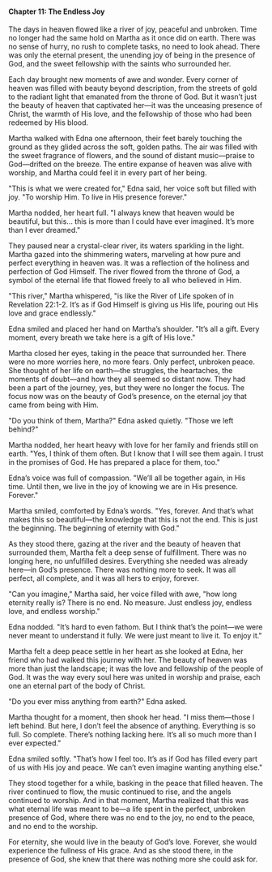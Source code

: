 

#### Chapter 11: The Endless Joy

The days in heaven flowed like a river of joy, peaceful and unbroken. Time no longer had the same hold on Martha as it once did on earth. There was no sense of hurry, no rush to complete tasks, no need to look ahead. There was only the eternal present, the unending joy of being in the presence of God, and the sweet fellowship with the saints who surrounded her.

Each day brought new moments of awe and wonder. Every corner of heaven was filled with beauty beyond description, from the streets of gold to the radiant light that emanated from the throne of God. But it wasn’t just the beauty of heaven that captivated her—it was the unceasing presence of Christ, the warmth of His love, and the fellowship of those who had been redeemed by His blood.

Martha walked with Edna one afternoon, their feet barely touching the ground as they glided across the soft, golden paths. The air was filled with the sweet fragrance of flowers, and the sound of distant music—praise to God—drifted on the breeze. The entire expanse of heaven was alive with worship, and Martha could feel it in every part of her being.

"This is what we were created for," Edna said, her voice soft but filled with joy. "To worship Him. To live in His presence forever."

Martha nodded, her heart full. "I always knew that heaven would be beautiful, but this... this is more than I could have ever imagined. It’s more than I ever dreamed."

They paused near a crystal-clear river, its waters sparkling in the light. Martha gazed into the shimmering waters, marveling at how pure and perfect everything in heaven was. It was a reflection of the holiness and perfection of God Himself. The river flowed from the throne of God, a symbol of the eternal life that flowed freely to all who believed in Him.

"This river," Martha whispered, "is like the River of Life spoken of in Revelation 22:1-2. It’s as if God Himself is giving us His life, pouring out His love and grace endlessly."

Edna smiled and placed her hand on Martha’s shoulder. "It’s all a gift. Every moment, every breath we take here is a gift of His love."

Martha closed her eyes, taking in the peace that surrounded her. There were no more worries here, no more fears. Only perfect, unbroken peace. She thought of her life on earth—the struggles, the heartaches, the moments of doubt—and how they all seemed so distant now. They had been a part of the journey, yes, but they were no longer the focus. The focus now was on the beauty of God’s presence, on the eternal joy that came from being with Him.

"Do you think of them, Martha?" Edna asked quietly. "Those we left behind?"

Martha nodded, her heart heavy with love for her family and friends still on earth. "Yes, I think of them often. But I know that I will see them again. I trust in the promises of God. He has prepared a place for them, too."

Edna’s voice was full of compassion. "We’ll all be together again, in His time. Until then, we live in the joy of knowing we are in His presence. Forever."

Martha smiled, comforted by Edna’s words. "Yes, forever. And that’s what makes this so beautiful—the knowledge that this is not the end. This is just the beginning. The beginning of eternity with God."

As they stood there, gazing at the river and the beauty of heaven that surrounded them, Martha felt a deep sense of fulfillment. There was no longing here, no unfulfilled desires. Everything she needed was already here—in God’s presence. There was nothing more to seek. It was all perfect, all complete, and it was all hers to enjoy, forever.

"Can you imagine," Martha said, her voice filled with awe, "how long eternity really is? There is no end. No measure. Just endless joy, endless love, and endless worship."

Edna nodded. "It’s hard to even fathom. But I think that’s the point—we were never meant to understand it fully. We were just meant to live it. To enjoy it."

Martha felt a deep peace settle in her heart as she looked at Edna, her friend who had walked this journey with her. The beauty of heaven was more than just the landscape; it was the love and fellowship of the people of God. It was the way every soul here was united in worship and praise, each one an eternal part of the body of Christ.

"Do you ever miss anything from earth?" Edna asked.

Martha thought for a moment, then shook her head. "I miss them—those I left behind. But here, I don’t feel the absence of anything. Everything is so full. So complete. There’s nothing lacking here. It’s all so much more than I ever expected."

Edna smiled softly. "That’s how I feel too. It’s as if God has filled every part of us with His joy and peace. We can’t even imagine wanting anything else."

They stood together for a while, basking in the peace that filled heaven. The river continued to flow, the music continued to rise, and the angels continued to worship. And in that moment, Martha realized that this was what eternal life was meant to be—a life spent in the perfect, unbroken presence of God, where there was no end to the joy, no end to the peace, and no end to the worship.

For eternity, she would live in the beauty of God’s love. Forever, she would experience the fullness of His grace. And as she stood there, in the presence of God, she knew that there was nothing more she could ask for.
